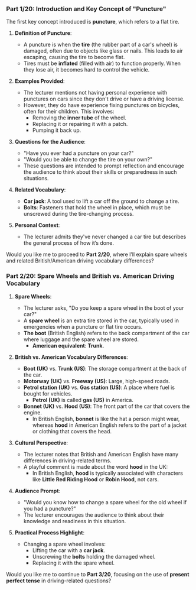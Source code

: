 ### Part 1/20: Introduction and Key Concept of "Puncture"

The first key concept introduced is **puncture**, which refers to a flat tire.

1. **Definition of Puncture**:
    
    - A puncture is when the **tire** (the rubber part of a car's wheel) is damaged, often due to objects like glass or nails. This leads to air escaping, causing the tire to become flat.
    - Tires must be **inflated** (filled with air) to function properly. When they lose air, it becomes hard to control the vehicle.
2. **Examples Provided**:
    
    - The lecturer mentions not having personal experience with punctures on cars since they don't drive or have a driving license.
    - However, they do have experience fixing punctures on bicycles, often for their children. This involves:
        - Removing the **inner tube** of the wheel.
        - Replacing it or repairing it with a patch.
        - Pumping it back up.
3. **Questions for the Audience**:
    
    - "Have you ever had a puncture on your car?"
    - "Would you be able to change the tire on your own?"
    - These questions are intended to prompt reflection and encourage the audience to think about their skills or preparedness in such situations.
4. **Related Vocabulary**:
    
    - **Car jack**: A tool used to lift a car off the ground to change a tire.
    - **Bolts**: Fasteners that hold the wheel in place, which must be unscrewed during the tire-changing process.
5. **Personal Context**:
    
    - The lecturer admits they've never changed a car tire but describes the general process of how it’s done.

Would you like me to proceed to **Part 2/20**, where I’ll explain spare wheels and related British/American driving vocabulary differences?

### Part 2/20: Spare Wheels and British vs. American Driving Vocabulary

1. **Spare Wheels**:
    
    - The lecturer asks, "Do you keep a spare wheel in the boot of your car?"
    - A **spare wheel** is an extra tire stored in the car, typically used in emergencies when a puncture or flat tire occurs.
    - **The boot** (British English) refers to the back compartment of the car where luggage and the spare wheel are stored.
        - **American equivalent**: **Trunk**.
2. **British vs. American Vocabulary Differences**:
    
    - **Boot (UK)** vs. **Trunk (US)**: The storage compartment at the back of the car.
    - **Motorway (UK)** vs. **Freeway (US)**: Large, high-speed roads.
    - **Petrol station (UK)** vs. **Gas station (US)**: A place where fuel is bought for vehicles.
        - **Petrol (UK)** is called **gas (US)** in America.
    - **Bonnet (UK)** vs. **Hood (US)**: The front part of the car that covers the engine.
        - In British English, **bonnet** is like the hat a person might wear, whereas **hood** in American English refers to the part of a jacket or clothing that covers the head.
3. **Cultural Perspective**:
    
    - The lecturer notes that British and American English have many differences in driving-related terms.
    - A playful comment is made about the word **hood** in the UK:
        - In British English, **hood** is typically associated with characters like **Little Red Riding Hood** or **Robin Hood**, not cars.
4. **Audience Prompt**:
    
    - "Would you know how to change a spare wheel for the old wheel if you had a puncture?"
    - The lecturer encourages the audience to think about their knowledge and readiness in this situation.
5. **Practical Process Highlight**:
    
    - Changing a spare wheel involves:
        - Lifting the car with a **car jack**.
        - Unscrewing the **bolts** holding the damaged wheel.
        - Replacing it with the spare wheel.

Would you like me to continue to **Part 3/20**, focusing on the use of **present perfect tense** in driving-related questions?